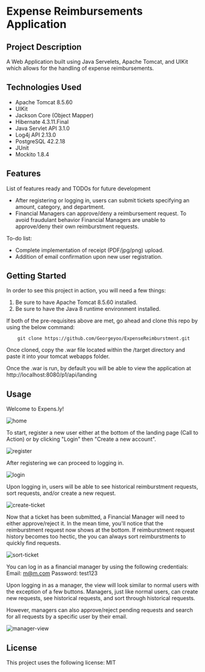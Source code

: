 # Expense Reimbursements Application

## Project Description

A Web Application built using Java Servelets, Apache Tomcat, and UIKit which allows for the handling of expense reimbursements.

## Technologies Used

- Apache Tomcat 8.5.60
- UIKit
- Jackson Core (Object Mapper)
- Hibernate 4.3.11.Final
- Java Servlet API 3.1.0
- Log4j API 2.13.0
- PostgreSQL 42.2.18
- JUnit
- Mockito 1.8.4


## Features

List of features ready and TODOs for future development
- After registering or logging in, users can submit tickets specifying an amount, category, and department.
- Financial Managers can approve/deny a reimbursement request. To avoid fraudulant behavior Financial Managers are unable to approve/deny their own reimburstment requests. 

To-do list:
* Complete implementation of receipt (PDF/jpg/png) upload.
* Addition of email confirmation upon new user registration.

## Getting Started
   
In order to see this project in action, you will need a few things:

1) Be sure to have Apache Tomcat 8.5.60 installed.
2) Be sure to have the Java 8 runtime environment installed.

If both of the pre-requisites above are met, go ahead and clone this repo by using the below command:

        git clone https://github.com/Georgeyoo/ExpenseReimburstment.git

Once cloned, copy the .war file located within the /target directory and paste it into your tomcat webapps folder.

Once the .war is run, by default you will be able to view the application at http://localhost:8080/p1/api/landing

## Usage

Welcome to Expens.ly!

![home](https://i.ibb.co/mywKjHh/exspensly.png)

To start, register a new user either at the bottom of the landing page (Call to Action) or by clicking "Login" then "Create a new account".

![register](https://i.ibb.co/nggYQjH/register.png)

After registering we can proceed to logging in.

![login](https://i.ibb.co/vB72PXJ/login.png)

Upon logging in, users will be able to see historical reimburstment requests, sort requests, and/or create a new request.

![create-ticket](https://i.ibb.co/jZ4GwMk/client.png)

Now that a ticket has been submitted, a Financial Manager will need to either approve/reject it. In the mean time, you'll notice that the reimburstment request now shows at the bottom. If reimburstment request history becomes too hectic, the you can always sort reimburstments to quickly find requests.

![sort-ticket](https://i.ibb.co/Qb5t8sH/sort.png)

You can log in as a financial manager by using the following credentials:
Email: m@m.com
Password: test123

Upon logging in as a manager, the view will look similar to normal users with the exception of a few buttons.
Managers, just like normal users, can create new requests, see historical requests, and sort through historical requests.

However, managers can also approve/reject pending requests and search for all requests by a specific user by their email.

![manager-view](https://i.ibb.co/3FvxLdc/manager.png)

## License

This project uses the following license: MIT

